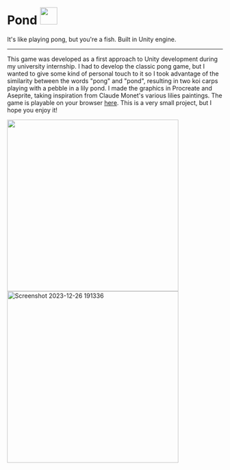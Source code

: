 # Pond     <img src="https://github.com/francescaguzzi/pond/assets/76923530/1826ea71-c4d8-44d7-a282-7d8f13d2fd51" widht="40" height="40">

It's like playing pong, but you're a fish. Built in Unity engine.

------------------------------------------------------------------

This game was developed as a first approach to Unity development during my university internship. I had to develop the classic pong game, but I wanted to give some kind of personal touch to it so I took advantage of the similarity between the words "pong" and "pond", resulting in two koi carps playing with a pebble in a lily pond. 
I made the graphics in Procreate and Aseprite, taking inspiration from Claude Monet's various lilies paintings. 
The game is playable on your browser [here](https://hydrangeax.itch.io/pond).
This is a very small project, but I hope you enjoy it!

<img width="400" src="https://github.com/francescaguzzi/pond/assets/76923530/57236381-3bb9-471e-8daa-5505f20e4013" align="center">
<img width="400" alt="Screenshot 2023-12-26 191336" src="https://github.com/francescaguzzi/pond/assets/76923530/ba6c1b92-a535-4be0-831a-fb930f6d5d60" align="middle">


